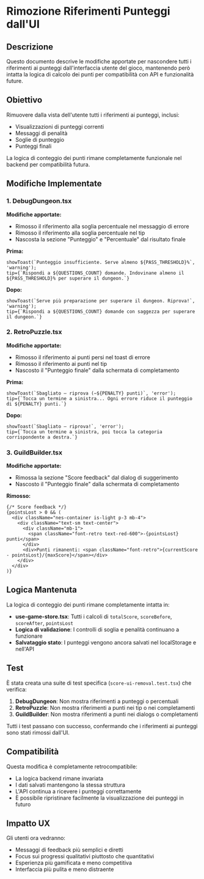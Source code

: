 # Rimozione Riferimenti Punteggi dall'UI

## Descrizione

Questo documento descrive le modifiche apportate per nascondere tutti i riferimenti ai punteggi dall'interfaccia utente del gioco, mantenendo però intatta la logica di calcolo dei punti per compatibilità con API e funzionalità future.

## Obiettivo

Rimuovere dalla vista dell'utente tutti i riferimenti ai punteggi, inclusi:
- Visualizzazioni di punteggi correnti
- Messaggi di penalità
- Soglie di punteggio
- Punteggi finali

La logica di conteggio dei punti rimane completamente funzionale nel backend per compatibilità futura.

## Modifiche Implementate

### 1. DebugDungeon.tsx

**Modifiche apportate:**
- Rimosso il riferimento alla soglia percentuale nel messaggio di errore
- Rimosso il riferimento alla soglia percentuale nel tip
- Nascosta la sezione "Punteggio" e "Percentuale" dal risultato finale

**Prima:**
```tsx
showToast(`Punteggio insufficiente. Serve almeno ${PASS_THRESHOLD}%`, 'warning');
tip={`Rispondi a ${QUESTIONS_COUNT} domande. Indovinane almeno il ${PASS_THRESHOLD}% per superare il dungeon.`}
```

**Dopo:**
```tsx
showToast(`Serve più preparazione per superare il dungeon. Riprova!`, 'warning');
tip={`Rispondi a ${QUESTIONS_COUNT} domande con saggezza per superare il dungeon.`}
```

### 2. RetroPuzzle.tsx

**Modifiche apportate:**
- Rimosso il riferimento ai punti persi nel toast di errore
- Rimosso il riferimento ai punti nel tip
- Nascosto il "Punteggio finale" dalla schermata di completamento

**Prima:**
```tsx
showToast(`Sbagliato — riprova (−${PENALTY} punti)`, 'error');
tip={`Tocca un termine a sinistra... Ogni errore riduce il punteggio di ${PENALTY} punti.`}
```

**Dopo:**
```tsx
showToast(`Sbagliato — riprova!`, 'error');
tip={`Tocca un termine a sinistra, poi tocca la categoria corrispondente a destra.`}
```

### 3. GuildBuilder.tsx

**Modifiche apportate:**
- Rimossa la sezione "Score feedback" dal dialog di suggerimento
- Nascosto il "Punteggio finale" dalla schermata di completamento

**Rimosso:**
```tsx
{/* Score feedback */}
{pointsLost > 0 && (
  <div className="nes-container is-light p-3 mb-4">
    <div className="text-sm text-center">
      <div className="mb-1">
        <span className="font-retro text-red-600">-{pointsLost} punti</span>
      </div>
      <div>Punti rimanenti: <span className="font-retro">{currentScore - pointsLost}/{maxScore}</span></div>
    </div>
  </div>
)}
```

## Logica Mantenuta

La logica di conteggio dei punti rimane completamente intatta in:

- **use-game-store.tsx**: Tutti i calcoli di `totalScore`, `scoreBefore`, `scoreAfter`, `pointsLost`
- **Logica di validazione**: I controlli di soglia e penalità continuano a funzionare
- **Salvataggio stato**: I punteggi vengono ancora salvati nel localStorage e nell'API

## Test

È stata creata una suite di test specifica (`score-ui-removal.test.tsx`) che verifica:

1. **DebugDungeon**: Non mostra riferimenti a punteggi o percentuali
2. **RetroPuzzle**: Non mostra riferimenti a punti nei tip o nei completamenti
3. **GuildBuilder**: Non mostra riferimenti a punti nei dialogs o completamenti

Tutti i test passano con successo, confermando che i riferimenti ai punteggi sono stati rimossi dall'UI.

## Compatibilità

Questa modifica è completamente retrocompatibile:
- La logica backend rimane invariata
- I dati salvati mantengono la stessa struttura
- L'API continua a ricevere i punteggi correttamente
- È possibile ripristinare facilmente la visualizzazione dei punteggi in futuro

## Impatto UX

Gli utenti ora vedranno:
- Messaggi di feedback più semplici e diretti
- Focus sui progressi qualitativi piuttosto che quantitativi
- Esperienza più gamificata e meno competitiva
- Interfaccia più pulita e meno distraente